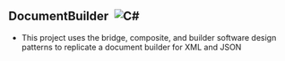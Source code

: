 ## DocumentBuilder&nbsp; ![C#](https://img.shields.io/badge/c%23%20-%23239120.svg?&style=for-the-badge&logo=c-sharp&logoColor=white)&nbsp;
* This project uses the bridge, composite, and builder software design patterns to replicate a document builder for XML and JSON
